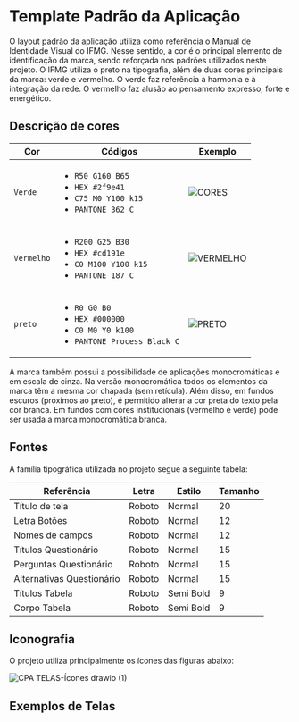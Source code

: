 # Template Padrão da Aplicação

O layout padrão da aplicação utiliza como referência o Manual de Identidade Visual do IFMG.  Nesse sentido, a cor é o principal elemento de identificação da marca, sendo reforçada nos padrões utilizados neste projeto. O IFMG utiliza o preto na tipografia, além de duas cores principais da marca: verde e vermelho. O verde faz referência à harmonia e à integração da rede. O vermelho faz alusão ao pensamento expresso, forte e energético. 

## Descrição de cores

|Cor|Códigos|Exemplo|
|----|----|---------|
|`Verde`|<ul><li>`R50 G160 B65`</li><li>`HEX #2f9e41`</li><li>`C75 M0 Y100 k15`</li><li>`PANTONE 362 C`</li></ul>|![CORES](https://github.com/ICEI-PUC-Minas-PMV-SInt/pmv-sint-2023-2-e5-proj-mov-t1-cpa_ifmg/assets/49229699/039fb503-49d9-46b8-81cb-2d69f1236e7c)|
|`Vermelho`|<ul><li>`R200 G25 B30`</li><li>`HEX #cd191e`</li><li>`C0 M100 Y100 k15`</li><li>`PANTONE 187 C`</li></ul>|![VERMELHO](https://github.com/ICEI-PUC-Minas-PMV-SInt/pmv-sint-2023-2-e5-proj-mov-t1-cpa_ifmg/assets/49229699/3189b150-720e-4e33-a521-d7992206f70a)|
|`preto`|<ul><li>`R0 G0 B0`</li><li>`HEX #000000`</li><li>`C0 M0 Y0 k100`</li><li>`PANTONE Process Black C`</li></ul>|![PRETO](https://github.com/ICEI-PUC-Minas-PMV-SInt/pmv-sint-2023-2-e5-proj-mov-t1-cpa_ifmg/assets/49229699/2a45bf2a-d31b-47b1-b473-411cf068ae74)|


A marca também possui a possibilidade de aplicações monocromáticas e em escala de cinza. Na versão monocromática todos os elementos da marca têm a mesma cor chapada (sem retícula). Além disso, em fundos escuros (próximos ao preto), é permitido alterar a cor preta do texto pela cor branca. Em fundos com cores institucionais (vermelho e verde) pode ser usada a marca monocromática branca. 

## Fontes

A família tipográfica utilizada no projeto segue a seguinte tabela: 


|Referência|Letra| Estilo| Tamanho|   
|----|----|---------|---------|
|Título de tela| Roboto| Normal|20|
|Letra Botões| Roboto| Normal|12|
|Nomes de campos| Roboto| Normal|12|
|Títulos Questionário| Roboto| Normal|15|
|Perguntas Questionário| Roboto| Normal|15|
|Alternativas Questionário| Roboto| Normal|15|
|Títulos Tabela| Roboto| Semi Bold|9|
|Corpo Tabela| Roboto| Semi Bold|9|


## Iconografia 

O projeto utiliza principalmente os ícones das figuras abaixo: 

![CPA TELAS-Ícones drawio (1)](https://github.com/ICEI-PUC-Minas-PMV-SInt/pmv-sint-2023-2-e5-proj-mov-t1-cpa_ifmg/assets/49229699/11f7717c-a59b-40fc-b574-681d0516abdf)


## Exemplos de Telas
